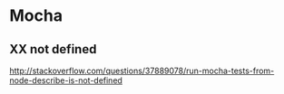 # Mocha
## XX not defined
http://stackoverflow.com/questions/37889078/run-mocha-tests-from-node-describe-is-not-defined 